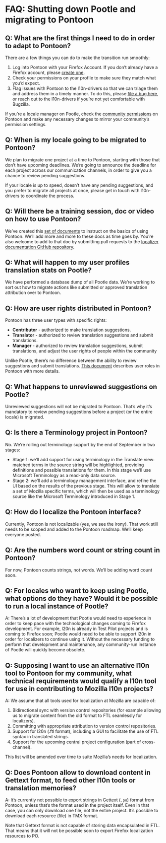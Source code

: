 # FAQ: Shutting down Pootle and migrating to Pontoon

## Q: What are the first things I need to do in order to adapt to Pontoon?

There are a few things you can do to make the transition run smoothly:
1. Log into Pontoon with your Firefox Account. If you don’t already have a Firefox account, please [create one](https://accounts.firefox.com/settings).
2. Check your permissions on your profile to make sure they match what you’d expect.
3. Flag issues with Pontoon to the l10n-drivers so that we can triage them and address them in a timely manner. To do this, please [file a bug here](https://goo.gl/tRQzAJ), or reach out to the l10n-drivers if you’re not yet comfortable with Bugzilla.

If you’re a locale manager on Pootle, check the [community permissions](../tools/pontoon/users.md#managing-permissions) on Pontoon and make any necessary changes to mirror your community’s permission settings.

## Q: When is my locale going to be migrated to Pontoon?

We plan to migrate one project at a time to Pontoon, starting with those that don’t have upcoming deadlines. We’re going to announce the deadline for each project across our communication channels, in order to give you a chance to review pending suggestions.

If your locale is up to speed, doesn’t have any pending suggestions, and you prefer to migrate all projects at once, please get in touch with l10n-drivers to coordinate the process.

## Q: Will there be a training session, doc or video on how to use Pontoon?

We’ve created this [set of documents](../tools/pontoon/README.md) to instruct on the basics of using Pontoon. We’ll add more and more to these docs as time goes by. You’re also welcome to add to that doc by submitting pull requests to the [localizer documentation GitHub repository](https://github.com/mozilla-l10n/localizer-documentation).

## Q: What will happen to my user profiles translation stats on Pootle?

We have performed a database dump of all Pootle data. We’re working to sort out how to migrate actions like submitted or approved translation attribution over to Pontoon.

## Q: How are user rights distributed in Pontoon?

Pontoon has three user types with specific rights:
* **Contributor** - authorized to make translation suggestions.
* **Translator** - authorized to review translation suggestions and submit translations.
* **Manager** - authorized to review translation suggestions, submit translations, and adjust the user rights of people within the community

Unlike Pootle, there’s no difference between the ability to review suggestions and submit translations. [This document](../tools/pontoon/users.md#user-roles) describes user roles in Pontoon with more details.

## Q: What happens to unreviewed suggestions on Pootle?

Unreviewed suggestions will not be migrated to Pontoon. That’s why it’s mandatory to review pending suggestions before a project (or the entire locale) is migrated.

## Q: Is there a Terminology project in Pontoon?

No. We’re rolling out terminology support by the end of September in two stages:
* Stage 1: we’ll add support for using terminology in the Translate view: matched terms in the source string will be highlighted, providing definitions and possible translations for them. In this stage we’ll use Microsoft Terminology as a read-only data source.
* Stage 2: we’ll add a terminology management interface, and refine the UI based on the results of the previous stage. This will allow to translate a set of Mozilla specific terms, which will then be used as a terminology source like the Microsoft Terminology introduced in Stage 1.

## Q: How do I localize the Pontoon interface?

Currently, Pontoon is not localizable (yes, we see the irony). That work still needs to be scoped and added to the Pontoon roadmap. We’ll keep everyone posted.

## Q: Are the numbers word count or string count in Pontoon?

For now, Pontoon counts strings, not words. We’ll be adding word count soon.

## Q: For locales who want to keep using Pootle, what options do they have? Would it be possible to run a local instance of Pootle?

A: There’s a lot of development that Pootle would need to experience in order to keep pace with the technological changes coming to Firefox development. For example, l20n is already in Test Pilot projects and is coming to Firefox soon; Pootle would need to be able to support l20n in order for localizers to continue using it. Without the necessary funding to perform that development and maintenance, any community-run instance of Pootle will quickly become obsolete.

## Q: Supposing I want to use an alternative l10n tool to Pontoon for my community, what technical requirements would qualify a l10n tool for use in contributing to Mozilla l10n projects?

A: We assume that all tools used for localization at Mozilla are capable of:
1. Bidirectional sync with version control repositories (for example allowing us to migrate content from the old format to FTL seamlessly for localizers).
2. Committing with appropriate attribution to version control repositories.
3. Support for l20n (.ftl format), including a GUI to facilitate the use of FTL syntax in translated strings.
4. Support for the upcoming central project configuration (part of cross-channel).

This list will be amended over time to suite Mozilla’s needs for localization.

## Q: Does Pontoon allow to download content in Gettext format, to feed other l10n tools or translation memories?

A: It’s currently not possible to export strings in Gettext (`.po`) format from Pontoon, unless that’s the format used in the project itself. Even in that case, you can only download one file, not the entire project. It’s possible to download each resource (file) in TMX format.

Note that Gettext format is not capable of storing data encapsulated in FTL. That means that it will not be possible soon to export Firefox localization resources to PO.
